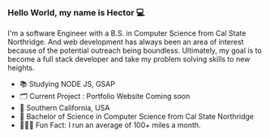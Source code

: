 ### Hello World, my name is Hector 💻

I'm a software Engineer with a B.S. in Computer Science from Cal State Northridge. And web development has always been an area of interest because of the potential outreach being boundless. Ultimately, my goal is to become a full stack developer and take my problem solving skills to new heights.

<ul>
  <li>📚 Studying NODE JS, GSAP </li>
  <li>🗂 Current Project : Portfolio Website Coming soon </li>
  <li>📍 Southern California, USA </li>
  <li>🏫 Bachelor of Science in Computer Science from Cal State Northridge</li>
  <li>🏃🏼‍♂️ Fun Fact: I run an average of 100+ miles a month. </li>
</ul>
